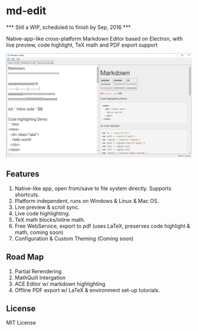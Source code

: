 md-edit
=======

*** Still a WIP, scheduled to finish by Sep, 2016 ***

Native-app-like cross-platform Markdown Editor based on Electron, with live preview, code highlight, TeX math and PDF export support

![Preview](img/preview.png)

## Features
1. Native-like app, open from/save to file system directly. Supports shortcuts.
2. Platform independent, runs on Windows & Linux & Mac OS.
3. Live preview & scroll sync.
4. Live code highlighting.
5. TeX math blocks/inline math.
6. Free WebService, export to pdf (uses LaTeX, preserves code highlight & math, coming soon)
7. Configuration & Custom Theming (Coming soon)

## Road Map
1. Partial Rerendering
2. MathQuill Intergation
3. ACE Editor w/ markdown highlighting
4. Offline PDF export w/ LaTeX & environment set-up tutorials.

## License
MIT License